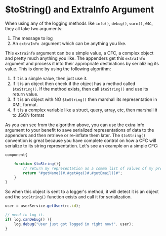 # $toString() and ExtraInfo Argument

When using any of the logging methods like `info()`, `debug()`, `warn()`, etc, they all take two arguments:

1. The message to log 
1. An `extraInfo `argument which can be anything you like. 

This `extrainfo` argument can be a simple value, a CFC, a complex object and pretty much anything you like. The appenders get this `extraInfo` argument and process it into their appropriate destinations by serializing its value. This is done by using the following algorithm:

1. If it is a simple value, then just use it.
2. If it is an object then check if the object has a method called `$toString()`. If the method exists, then call `$toString()` and use its return value.
3. If it is an object with NO `$toString()` then marshall its representation in XML format.
4. If it is a complex variable like a struct, query, array, etc, then marshall it to JSON format

As you can see from the algorithm above, you can use the extra info argument to your benefit to save serialized representations of data to the appenders and then retrieve or re-inflate them later. The `$toString()` convention is great because you have complete control on how a CFC will serialize to its string representation. Let's see an example on a simple CFC:

```javascript
component{

	function $toString(){
		// return my representation as a comma list of values of my properties
		return "#getName()#,#getAge()#,#getEmail()#";
	}
}
```

So when this object is sent to a logger's method, it will detect it is an object and the `$toString()` function exists and call it for serialization.

```javascript
user = userService.getUser(rc.id);

// need to log it.
if( log.canDebug() ){
	log.debug("User just got logged in right now!", user);
}
```


